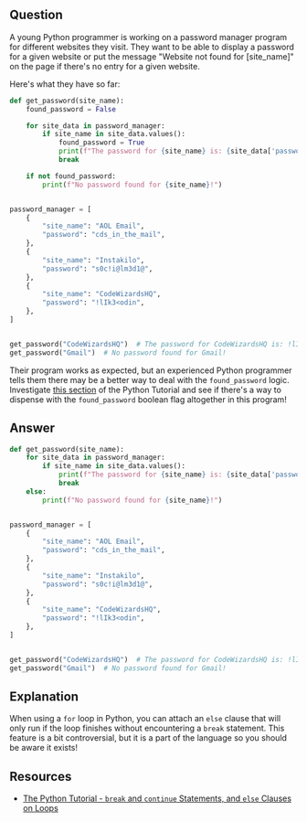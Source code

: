 ## Question

A young Python programmer is working on a password manager program for different websites they visit. They want to be able to display a password for a given website or put the message "Website not found for [site_name]" on the page if there's no entry for a given website. 

Here's what they have so far:

```python
def get_password(site_name):
    found_password = False

    for site_data in password_manager:
        if site_name in site_data.values():
            found_password = True
            print(f"The password for {site_name} is: {site_data['password']}")
            break

    if not found_password:
        print(f"No password found for {site_name}!")


password_manager = [
    {
        "site_name": "AOL Email",
        "password": "cds_in_the_mail",
    },
    {
        "site_name": "Instakilo",
        "password": "s0c!i@lm3d1@",
    },
    {
        "site_name": "CodeWizardsHQ",
        "password": "!lIk3<odin",
    },
]


get_password("CodeWizardsHQ")  # The password for CodeWizardsHQ is: !lIk3<odin
get_password("Gmail")  # No password found for Gmail!
```

Their program works as expected, but an experienced Python programmer tells them there may be a better way to deal with the `found_password` logic. Investigate [this section](https://docs.python.org/3/tutorial/controlflow.html#break-and-continue-statements-and-else-clauses-on-loops) of the Python Tutorial and see if there's a way to dispense with the `found_password` boolean flag altogether in this program!

## Answer

```python
def get_password(site_name):
    for site_data in password_manager:
        if site_name in site_data.values():
            print(f"The password for {site_name} is: {site_data['password']}")
            break
    else:
        print(f"No password found for {site_name}!")


password_manager = [
    {
        "site_name": "AOL Email",
        "password": "cds_in_the_mail",
    },
    {
        "site_name": "Instakilo",
        "password": "s0c!i@lm3d1@",
    },
    {
        "site_name": "CodeWizardsHQ",
        "password": "!lIk3<odin",
    },
]


get_password("CodeWizardsHQ")  # The password for CodeWizardsHQ is: !lIk3<odin
get_password("Gmail")  # No password found for Gmail!
```

## Explanation

When using a `for` loop in Python, you can attach an `else` clause that will only run if the loop finishes without encountering a `break` statement. This feature is a bit controversial, but it is a part of the language so you should be aware it exists!

## Resources

-   [The Python Tutorial - `break` and `continue` Statements, and `else` Clauses on Loops](https://docs.python.org/3/tutorial/controlflow.html#break-and-continue-statements-and-else-clauses-on-loops)
